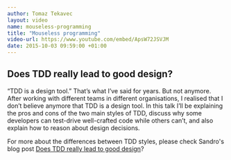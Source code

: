 ```yaml
---
author: Tomaz Tekavec
layout: video
name: mouseless-programming
title: "Mouseless programming"
video-url: https://www.youtube.com/embed/ApsW72JSVJM
date: 2015-10-03 09:59:00 +01:00
---
```



## Does TDD really lead to good design?

“TDD is a design tool.” That’s what I’ve said for years. But not anymore. After working with different teams in different organisations, I realised that I don’t believe anymore that TDD is a design tool. In this talk I’ll be explaining the pros and cons of the two main styles of TDD, discuss why some developers can test-drive well-crafted code while others can’t, and also explain how to reason about design decisions.

For more about the differences between TDD styles, please check Sandro's blog post [Does TDD really lead to good design](/2015/05/12/does-tdd-lead-to-good-design/)?
